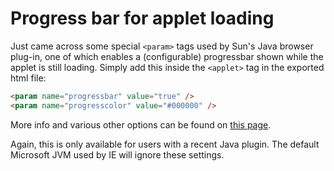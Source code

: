 # Progress bar for applet loading

Just came across some special `<param>` tags used by Sun's Java browser plug-in,
one of which enables a (configurable) progressbar shown while the applet is
still loading. Simply add this inside the `<applet>` tag in the exported html
file:

```html
<param name="progressbar" value="true" />
<param name="progresscolor" value="#000000" />
```

More info and various other options can be found on [this
page](https://web.archive.org/web/20040219163835/http://java.sun.com/j2se/1.4.2/docs/guide/plugin/developer_guide/special_attributes.html).

Again, this is only available for users with a recent Java plugin. The default
Microsoft JVM used by IE will ignore these settings.
